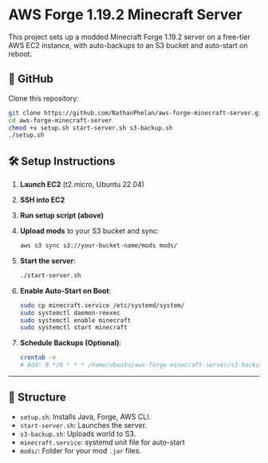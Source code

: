 # AWS Forge 1.19.2 Minecraft Server

This project sets up a modded Minecraft Forge 1.19.2 server on a free-tier AWS EC2 instance, with auto-backups to an S3 bucket and auto-start on reboot.

## 🚀 GitHub
Clone this repository:
```bash
git clone https://github.com/NathanPhelan/aws-forge-minecraft-server.git
cd aws-forge-minecraft-server
chmod +x setup.sh start-server.sh s3-backup.sh
./setup.sh
```

## 🛠 Setup Instructions

1. **Launch EC2** (t2.micro, Ubuntu 22.04)
2. **SSH into EC2**
3. **Run setup script (above)**
4. **Upload mods** to your S3 bucket and sync:
   ```bash
   aws s3 sync s3://your-bucket-name/mods mods/
   ```
5. **Start the server**:
   ```bash
   ./start-server.sh
   ```

6. **Enable Auto-Start on Boot**:
   ```bash
   sudo cp minecraft.service /etc/systemd/system/
   sudo systemctl daemon-reexec
   sudo systemctl enable minecraft
   sudo systemctl start minecraft
   ```

7. **Schedule Backups (Optional)**:
   ```bash
   crontab -e
   # Add: 0 */6 * * * /home/ubuntu/aws-forge-minecraft-server/s3-backup.sh
   ```

---

## 📁 Structure

- `setup.sh`: Installs Java, Forge, AWS CLI.
- `start-server.sh`: Launches the server.
- `s3-backup.sh`: Uploads world to S3.
- `minecraft.service`: systemd unit file for auto-start
- `mods/`: Folder for your mod `.jar` files.
